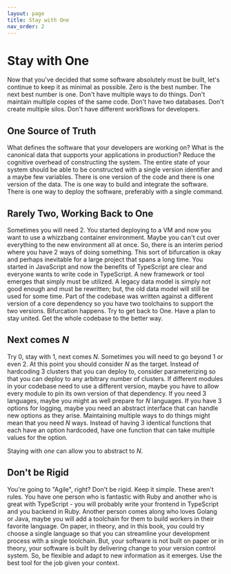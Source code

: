 ```yaml
---
layout: page
title: Stay with One
nav_order: 2
---
```


# Stay with One

Now that you've decided that some software absolutely must be built,
let's continue to keep it as minimal as possible. Zero is the best number.
The next best number is one. Don't have multiple ways to do things.
Don't maintain multiple copies of the same code. Don't have two databases.
Don't create multiple silos. Don't have different workflows for developers.

## One Source of Truth

What defines the software that your developers are working on?
What is the canonical data that supports your applications in production?
Reduce the cognitive overhead of constructing the system.
The entire state of your system should be able to be constructed with a
single
version identifier and a maybe few variables.
There is one version of the code
and there is one version of the data. The is one way to build and integrate
the software. There is one way to deploy the software,
preferably with a single command.

## Rarely Two, Working Back to One

Sometimes you will need 2. You started deploying to a VM and now you want
to use a whizzbang container environment. Maybe you can't cut over everything
to the new environment all at once. So, there is an interim period where
you have 2 ways of doing something. This sort of bifurcation is okay and
perhaps inevitable for a large project that spans a long time. You started
in JavaScript and now the benefits of TypeScript are clear and everyone
wants to write code in TypeScript. A new framework or tool emerges that
simply must be utilized. A legacy data model is simply not good enough and
must be rewritten; but, the old data model will still be used for some time.
Part of the codebase was written against a different version of a core
dependency so you have two toolchains to support the two versions.
Bifurcation happens. Try to get back to One. Have a plan to stay united.
Get the whole codebase to the better way.

## Next comes _N_

Try 0, stay with 1, next comes _N_. Sometimes you will need to go beyond
1 or even 2. At this point you should consider _N_ as the target. Instead
of hardcoding 3 clusters that you can deploy to, consider parameterizing so
that you can deploy to any arbitrary number of clusters.
If different modules in your codebase need to use a different version,
maybe you have to allow
every module to pin its own version of that dependency.
If you need 3
languages, maybe you might as well prepare for _N_ languages.
If you have 3 options
for logging, maybe you need an abstract interface that can handle new options
as they arise. Maintaining multiple ways to do things might mean that you need
_N_ ways. Instead of having 3 identical functions that each have an option
hardcoded, have one function that can take multiple values for the option.

Staying with _one_ can allow you to abstract to _N_.

## Don't be Rigid

You're going to "Agile", right? Don't be rigid. Keep it simple. These aren't
rules. You have one person who is fantastic with Ruby and another who is
great with TypeScript - you will probably write your frontend in TypeScript
and you backend in Ruby. Another person comes along who loves Golang or Java,
maybe you will add a toolchain for them to build workers in their favorite
language. On paper, in theory, and in this book, you could try choose
a single language so that you can streamline your development process with
a single toolchain. But, your software is not built on paper or in theory,
your software is built by delivering change to your version control system.
So, be flexible and adapt to new information as it emerges.
Use the best tool for the job given your context.
